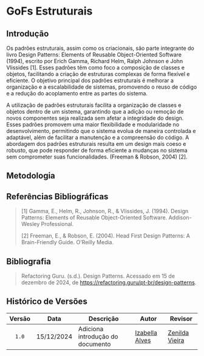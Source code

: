 # GoFs Estruturais

## Introdução

Os padrões estruturais, assim como os criacionais, são parte integrante do livro Design Patterns: Elements of Reusable Object-Oriented Software (1994), escrito por Erich Gamma, Richard Helm, Ralph Johnson e John Vlissides [1]. Esses padrões têm como foco a composição de classes e objetos, facilitando a criação de estruturas complexas de forma flexível e eficiente. O objetivo principal dos padrões estruturais é melhorar a organização e a escalabilidade de sistemas, promovendo o reuso de código e a redução do acoplamento entre as partes do sistema.

A utilização de padrões estruturais facilita a organização de classes e objetos dentro de um sistema, garantindo que a adição ou remoção de novos componentes seja realizada sem afetar a integridade do design. Esses padrões promovem uma maior flexibilidade e modularidade no desenvolvimento, permitindo que o sistema evolua de maneira controlada e adaptável, além de facilitar a manutenção e a compreensão do código. A abordagem dos padrões estruturais resulta em um design mais coeso e robusto, que pode responder de forma eficiente a mudanças no sistema sem comprometer suas funcionalidades. (Freeman & Robson, 2004) [2].

## Metodologia

## Referências Bibliográficas

> [1] Gamma, E., Helm, R., Johnson, R., & Vlissides, J. (1994). Design Patterns: Elements of Reusable Object-Oriented Software. Addison-Wesley Professional.
> 
> [2] Freeman, E., & Robson, E. (2004). Head First Design Patterns: A Brain-Friendly Guide. O'Reilly Media.

## Bibliografia

> Refactoring Guru. (s.d.). Design Patterns. Acessado em 15 de dezembro de 2024, de <https://refactoring.guru/pt-br/design-patterns>.

## Histórico de Versões

| Versão | Data | Descrição | Autor | Revisor |
| :----: | ---- | --------- | ----- | ------- |
| `1.0`  |15/12/2024| Adiciona introdução do documento |[Izabella Alves](https://github.com/izabellaalves)|[Zenilda Vieira](https://github.com/ZenildaVieira)|
